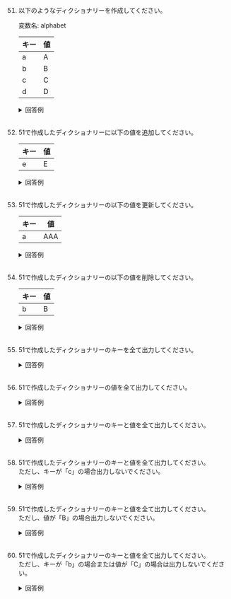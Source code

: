 51. 以下のようなディクショナリーを作成してください。  

	変数名: alphabet
	
	|キー|値|
	|---|---|
	|a|A|
	|b|B|
	|c|C|
	|d|D|

	<details><summary>回答例</summary><div>
		
	```
	var alphabet = ["a": "A", "b": "B", "c": "C", "d": "D"]
	```
		
	</div></details>
	

	<br>
	
52. 51で作成したディクショナリーに以下の値を追加してください。  
	
	|キー|値|
	|---|---|
	|e|E|

	<details><summary>回答例</summary><div>
		
	```
	alphabet.updateValue("E", forKey: "e")
	```
		
	</div></details>
	

	<br>
	
	
53. 51で作成したディクショナリーの以下の値を更新してください。  
	
	|キー|値|
	|---|---|
	|a|AAA|

	<details><summary>回答例</summary><div>
		
	```
	alphabet.updateValue("AAA", forKey: "a")
	```
		
	</div></details>
	

	<br>
	
54. 51で作成したディクショナリーの以下の値を削除してください。  
	
	|キー|値|
	|---|---|
	|b|B|

	<details><summary>回答例</summary><div>
		
	```
	alphabet.removeValue(forKey: "b")
	```
		
	</div></details>
	

	<br>
	
55. 51で作成したディクショナリーのキーを全て出力してください。 

	<details><summary>回答例</summary><div>
		
	```
	for (key, value) in alphabet {
	    print("キー：\(key)")
	}
	```
		
	</div></details>
	

	<br>
	

	
56. 51で作成したディクショナリーの値を全て出力してください。   

	<details><summary>回答例</summary><div>
		
	```
	for (key, value) in alphabet {
	    print("値:\(value)")
	}
	```
		
	</div></details>
	

	<br>
	
57. 51で作成したディクショナリーのキーと値を全て出力してください。   

	<details><summary>回答例</summary><div>
		
	```
	for (key, value) in alphabet {
	    print("キー：\(key), 値:\(value)")
	}
	```
		
	</div></details>
	

	<br>
	
58. 51で作成したディクショナリーのキーと値を全て出力してください。   
ただし、キーが「c」の場合出力しないでください。

	<details><summary>回答例</summary><div>
		
	```
	for (key, value) in alphabet {
	    if key != "c" {
	        print("キー：\(key), 値:\(value)")
	    }
	}
	```
		
	</div></details>
	

	<br>

59. 51で作成したディクショナリーのキーと値を全て出力してください。   
ただし、値が「B」の場合出力しないでください。

	<details><summary>回答例</summary><div>
		
	```
	for (key, value) in alphabet {
	    if value != "B" {
	        print("キー：\(key), 値:\(value)")
	    }
	}
	```
		
	</div></details>
	

	<br>
	
60. 51で作成したディクショナリーのキーと値を全て出力してください。   
ただし、キーが「b」の場合または値が「C」の場合は出力しないでください。

	<details><summary>回答例</summary><div>
		
	```
	for (key, value) in alphabet {
	    if key != "b" && value != "C" {
	        print("キー：\(key), 値:\(value)")
	    }
	}
	```
		
	</div></details>
	

	<br>
